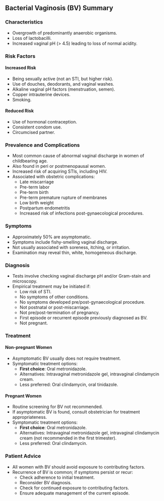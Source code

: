 ## Bacterial Vaginosis (BV) Summary

### Characteristics
- Overgrowth of predominantly anaerobic organisms.
- Loss of lactobacilli.
- Increased vaginal pH (> 4.5) leading to loss of normal acidity.

### Risk Factors
#### Increased Risk
- Being sexually active (not an STI, but higher risk).
- Use of douches, deodorants, and vaginal washes.
- Alkaline vaginal pH factors (menstruation, semen).
- Copper intrauterine devices.
- Smoking.

#### Reduced Risk
- Use of hormonal contraception.
- Consistent condom use.
- Circumcised partner.

### Prevalence and Complications
- Most common cause of abnormal vaginal discharge in women of childbearing age.
- Also found in peri or postmenopausal women.
- Increased risk of acquiring STIs, including HIV.
- Associated with obstetric complications:
  - Late miscarriage
  - Pre-term labor
  - Pre-term birth
  - Pre-term premature rupture of membranes
  - Low birth weight
  - Postpartum endometritis
  - Increased risk of infections post-gynaecological procedures.

### Symptoms
- Approximately 50% are asymptomatic.
- Symptoms include fishy-smelling vaginal discharge.
- Not usually associated with soreness, itching, or irritation.
- Examination may reveal thin, white, homogeneous discharge.

### Diagnosis
- Tests involve checking vaginal discharge pH and/or Gram-stain and microscopy.
- Empirical treatment may be initiated if:
  - Low risk of STI.
  - No symptoms of other conditions.
  - No symptoms developed pre/post-gynaecological procedure.
  - Not postnatal or post-miscarriage.
  - Not pre/post-termination of pregnancy.
  - First episode or recurrent episode previously diagnosed as BV.
  - Not pregnant.

### Treatment
#### Non-pregnant Women
- Asymptomatic BV usually does not require treatment.
- Symptomatic treatment options:
  - **First choice**: Oral metronidazole.
  - Alternatives: Intravaginal metronidazole gel, intravaginal clindamycin cream.
  - Less preferred: Oral clindamycin, oral tinidazole.

#### Pregnant Women
- Routine screening for BV not recommended.
- If asymptomatic BV is found, consult obstetrician for treatment appropriateness.
- Symptomatic treatment options:
  - **First choice**: Oral metronidazole.
  - Alternatives: Intravaginal metronidazole gel, intravaginal clindamycin cream (not recommended in the first trimester).
  - Less preferred: Oral clindamycin.

### Patient Advice
- All women with BV should avoid exposure to contributing factors.
- Recurrence of BV is common; if symptoms persist or recur:
  - Check adherence to initial treatment.
  - Reconsider BV diagnosis.
  - Check for continued exposure to contributing factors.
  - Ensure adequate management of the current episode.